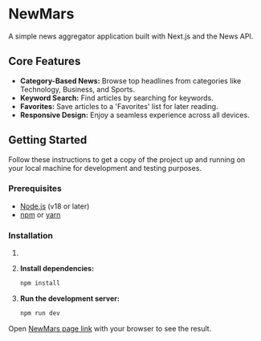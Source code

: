 # NewMars

A simple news aggregator application built with Next.js and the News API.

## Core Features

- **Category-Based News:** Browse top headlines from categories like Technology, Business, and Sports.
- **Keyword Search:** Find articles by searching for keywords.
- **Favorites:** Save articles to a 'Favorites' list for later reading.
- **Responsive Design:** Enjoy a seamless experience across all devices.

## Getting Started

Follow these instructions to get a copy of the project up and running on your local machine for development and testing purposes.

### Prerequisites

- [Node.js](https://nodejs.org/) (v18 or later)
- [npm](https://www.npmjs.com/) or [yarn](https://yarnpkg.com/)

### Installation

1.  

2.  **Install dependencies:**
    ```bash
    npm install
    ```


3.  **Run the development server:**
    ```bash
    npm run dev
    ```

Open [NewMars page link](https://newapiorg.vercel.app/) with your browser to see the result.
